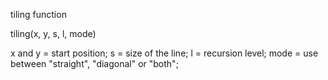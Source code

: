 tiling function

tiling(x, y, s, l, mode)

x and y = start position;
s = size of the line;
l = recursion level;
mode = use between "straight", "diagonal" or "both";
